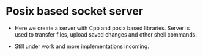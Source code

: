 # Posix based socket server

- Here we create a server with Cpp and posix based libraries. Server is used to transfer files, upload saved changes and other shell commands.

- Still under work and more implementations incoming.

